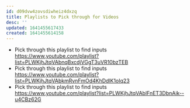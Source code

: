 ```yaml
---
id: d09dvw4zovsdiwheiz4dxzq
title: Playlists to Pick through for Videos
desc: ''
updated: 1641455617433
created: 1641455614158
---
```



- Pick through this playlist to find inputs <https://www.youtube.com/playlist?list=PLWKjhJtqVAbnqBxcdjVGgT3uVR10bzTEB>
- Pick through this playlist to find inputs <https://www.youtube.com/playlist?list=PLWKjhJtqVAbkmRvnFmOd4KhDdlK1oIq23>
- Pick through this playlist to find inputs <https://www.youtube.com/playlist?list=PLWKjhJtqVAblFnET3DbnAik--u4CBz62G>

